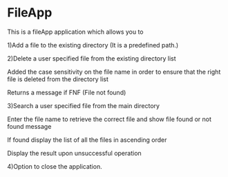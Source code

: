 # FileApp

This is a fileApp application which allows you to 

1)Add a file to the existing directory (It is a predefined path.)

2)Delete a user specified file from the existing directory list

  Added the case sensitivity on the file name in order to ensure that the right file is deleted from the directory list

  Returns a message if FNF (File not found)

3)Search a user specified file from the main directory

  Enter the file name to retrieve the correct file and show file found or not found message

  If found display the list of all the files in ascending order 

  Display the result upon unsuccessful operation

4)Option to close the application.
